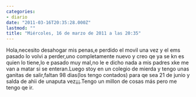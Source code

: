 ```yaml
---
categories:
- diario
date: "2011-03-16T20:35:28.000Z"
lastmod: ""
title: "Miércoles, 16 de marzo de 2011 a las 20:35"
---
```


Hola,necesito desahogar mis penas,e perdido el movil una vez y el ems pasado lo volvi a perder,uno completamente nuevo y creo qe ya se kn es quien lo tiene,lo e pasado muy mal,no le e dicho nada a mis padres xke me van a matar si se enteran.Luego stoy en un colegio de mierda y tengo unas ganitas de salir,faltan 98 dias(los tengo contados) para qe sea 21 de junio y salda de ahii de unaputa vez¡¡¡.Tengo un millon de cosas más pero me tengo qe ir.
